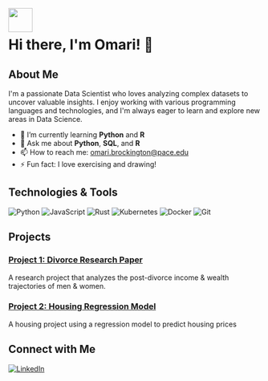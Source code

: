 <a href="url"><img src="[http://url.to/image.png](https://github.com/user-attachments/assets/8d2ff077-941b-4846-8d43-19a605fcf137)" align="left" height="48" width="48" ></a></br>

# Hi there, I'm Omari! 👋

## About Me

I'm a passionate Data Scientist who loves analyzing complex datasets to uncover valuable insights. I enjoy working with various programming languages and technologies, and I'm always eager to learn and explore new areas in Data Science. 

- 🌱 I’m currently learning **Python** and **R**
- 💬 Ask me about **Python**, **SQL**, and **R**
- 📫 How to reach me: [omari.brockington@pace.edu](mailto:omari.brockington@pace.edu)
- ⚡ Fun fact: I love exercising and drawing!

## Technologies & Tools

![Python](https://img.shields.io/badge/-Python-333333?style=flat&logo=python)
![JavaScript](https://img.shields.io/badge/-JavaScript-333333?style=flat&logo=javascript)
![Rust](https://img.shields.io/badge/-Rust-333333?style=flat&logo=rust)
![Kubernetes](https://img.shields.io/badge/-Kubernetes-333333?style=flat&logo=kubernetes)
![Docker](https://img.shields.io/badge/-Docker-333333?style=flat&logo=docker)
![Git](https://img.shields.io/badge/-Git-333333?style=flat&logo=git)



## Projects

### [Project 1: Divorce Research Paper](https://github.com/Omari04Brockington/divorce-research-paper)
A research project that analyzes the post-divorce income & wealth trajectories of men & women.

### [Project 2: Housing Regression Model](https://github.com/Omari04Brockington/housing-regression-model)
A housing project using a regression model to predict housing prices

## Connect with Me

[![LinkedIn](https://img.shields.io/badge/-LinkedIn-333333?style=flat&logo=linkedin)](https://www.linkedin.com/in/omari-brockington)


